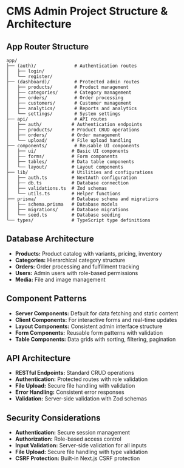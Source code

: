 # CMS Admin Project Structure & Architecture

## App Router Structure
```
app/
├── (auth)/              # Authentication routes
│   ├── login/
│   └── register/
├── (dashboard)/         # Protected admin routes
│   ├── products/        # Product management
│   ├── categories/      # Category management
│   ├── orders/          # Order processing
│   ├── customers/       # Customer management
│   ├── analytics/       # Reports and analytics
│   └── settings/        # System settings
├── api/                 # API routes
│   ├── auth/           # Authentication endpoints
│   ├── products/       # Product CRUD operations
│   ├── orders/         # Order management
│   └── upload/         # File upload handling
├── components/          # Reusable UI components
│   ├── ui/             # Basic UI components
│   ├── forms/          # Form components
│   ├── tables/         # Data table components
│   └── layout/         # Layout components
├── lib/                # Utilities and configurations
│   ├── auth.ts         # NextAuth configuration
│   ├── db.ts           # Database connection
│   ├── validations.ts  # Zod schemas
│   └── utils.ts        # Helper functions
├── prisma/             # Database schema and migrations
│   ├── schema.prisma   # Database models
│   ├── migrations/     # Database migrations
│   └── seed.ts         # Database seeding
└── types/              # TypeScript type definitions
```

## Database Architecture
- **Products:** Product catalog with variants, pricing, inventory
- **Categories:** Hierarchical category structure
- **Orders:** Order processing and fulfillment tracking
- **Users:** Admin users with role-based permissions
- **Media:** File and image management

## Component Patterns
- **Server Components:** Default for data fetching and static content
- **Client Components:** For interactive forms and real-time updates
- **Layout Components:** Consistent admin interface structure
- **Form Components:** Reusable form patterns with validation
- **Table Components:** Data grids with sorting, filtering, pagination

## API Architecture
- **RESTful Endpoints:** Standard CRUD operations
- **Authentication:** Protected routes with role validation
- **File Upload:** Secure file handling with validation
- **Error Handling:** Consistent error responses
- **Validation:** Server-side validation with Zod schemas

## Security Considerations
- **Authentication:** Secure session management
- **Authorization:** Role-based access control
- **Input Validation:** Server-side validation for all inputs
- **File Upload:** Secure file handling with type validation
- **CSRF Protection:** Built-in Next.js CSRF protection